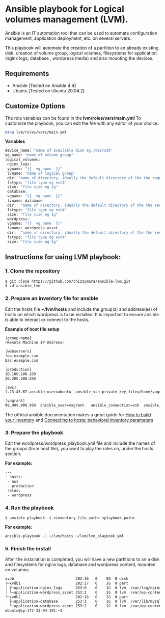 # Ansible playbook for Logical volumes management (LVM).

Ansible is an IT automation tool that can be used to automate configuration management, application deployment, etc.  on several servers.

This playbook will automate the creation of a partition to an already existing disk, creation of volume group, logical volumes, filesystems for application (nginx logs, database , wordpress media) and also mounting the devices. 
 


## Requirements

-   Ansible [Tested on Ansible 4.4]
-   Ubuntu [Tested on Ubuntu 20.04.2]


## Customize Options
The role variables can be found in the **lvm/roles/vars/main.yml** To customize the playbook, you can edit the file with any editor of your choice.

```sh
nano lvm/roles/vars/main.yml
```
**Variables**
```sh
device_name: "name of available disk eg /dev/sdb"
vg_name: "name of volume group"
logical_volumes:
 nginx_logs:
 vgname: "{{  vg_name  }}"
 lvname: "name of logical group"
 dir: "name of directory, ideally the default directory of the the required service. for example for nginx logs it will be /var/log/nginx"
 fstype: "file type eg ext4"
 size: "file size eg 2g"
 database:
 vgname: "{{  vg_name  }}"
 lvname: database
 dir:  "name of directory, ideally the default directory of the the required service."
 fstype: "file type eg ext4"
 size: "file size eg 1g"
 wordpress:
 vgname: "{{  vg_name  }}"
 lvname: wordpress_asset
 dir:  "name of directory, ideally the default directory of the the required service. for example for wordpress media/assets it will be /var/wp-content"
 fstype: "file type eg ext4"
 size: "file size eg 2g"

```

## Instructions for using LVM playbook:

### 1. Clone the repository
```sh
$ git clone https://github.com/chizzymara/ansible-lvm.git
$ cd ansible_lvm
```
### 2. Prepare an inventory file for ansible
Edit the hosts file **~/lvm/hosts** and include the group(s) and address(es) of hosts on which wordpress is to be installed. It is important to ensure ansible is able to interact or  connect to the hosts.  

**Example of host file setup**

```sh
[group-name]
<Remote Machine IP Address>

[webservers]
foo.example.com
bar.example.com

[production]
10.100.100.100
20.200.200.200

[aws]
1.23.45.67 ansible_user=ubuntu  ansible_ssh_private_key_file=/home/vagrant/keyfile.pem

[vagrant]
99.999.999.999  ansible_user=vagrant   ansible_connection=ssh  ansible_private_key_file=~/.ssh/id_rsa
```
The official ansible documentation makes a great guide for [How to build your inventory](https://docs.ansible.com/ansible/latest/user_guide/intro_inventory.html#how-to-build-your-inventory)
and [Connecting to hosts: behavioral inventory parameters](https://docs.ansible.com/ansible/latest/user_guide/intro_inventory.html#id17) 



### 3. Prepare the playbook
Edit the wordpress/wordpress_playbook.yml  file and include the names of the groups (from host file), you want to play the roles on, under the hosts section.

**For example:**
```sh
---
- hosts:
 - aws
 - production
 roles:
 - wordpress
```
### 4. Run the playbook

```
$ ansible-playbook -i <inventory_file_path> <playbook_path>
```
**For example:**

```sh
ansible-playbook -i ~/lvm/hosts ~/lvm/lvm_playbook.yml
```
### 5. Finish the install
After the installation is completed, you will have a new partitions to an a disk and filesystems for nginx logs, database and wordpress content, mounted on volumes.

```sh
xvdb                            202:16   0    8G  0 disk 
├─xvdb1                         202:17   0    2G  0 part 
│ ├─application-nginx_logs      253:0    0    1G  0 lvm  /var/log/nginx
│ └─application-wordpress_asset 253:2    0    1G  0 lvm  /var/wp-content
└─xvdb2                         202:18   0    2G  0 part 
  ├─application-database        253:1    0    1G  0 lvm  /var/lib/mysql
  └─application-wordpress_asset 253:2    0    1G  0 lvm  /var/wp-content
ubuntu@ip-172-31-94-191:~$ 
```
